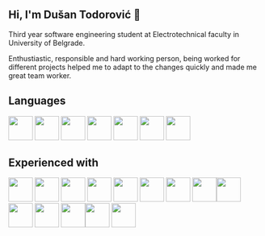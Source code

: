 ## Hi, I'm Dušan Todorović :wave:

Third year software engineering student at Electrotechnical faculty in University of
Belgrade. 

Enthustiastic, responsible and hard working person,
being worked for different projects helped me to adapt to the changes quickly and made
me great team worker.

## Languages

<img src="https://upload.wikimedia.org/wikipedia/commons/1/18/ISO_C%2B%2B_Logo.svg" width="48">    <img src="https://upload.wikimedia.org/wikipedia/commons/thumb/1/18/C_Programming_Language.svg/1200px-C_Programming_Language.svg.png" width="48">    <img src="https://blog.bracketshow.com/wp-content/uploads/2021/07/csharp.png" width="48">    <img src="https://upload.wikimedia.org/wikipedia/en/thumb/3/30/Java_programming_language_logo.svg/1200px-Java_programming_language_logo.svg.png" height="48">    <img src="https://upload.wikimedia.org/wikipedia/commons/thumb/4/4c/Typescript_logo_2020.svg/1024px-Typescript_logo_2020.svg.png" width="48">     <img src="https://upload.wikimedia.org/wikipedia/commons/6/6a/JavaScript-logo.png" width="48">     <img src="https://upload.wikimedia.org/wikipedia/commons/thumb/c/c3/Python-logo-notext.svg/1200px-Python-logo-notext.svg.png" width="48">

## Experienced with 
 <img src="https://manuelsilva.github.io/Logos/gl.png" width="48"> <img src="https://www.sfml-dev.org/images/logo.png" width="48"> <img src="https://upload.wikimedia.org/wikipedia/commons/thumb/0/0b/Qt_logo_2016.svg/1200px-Qt_logo_2016.svg.png" width="48"> <img src="https://cdn4.iconfinder.com/data/icons/various-icons-2/128/Unity.png" width="48"> <img src="https://cdn3.iconfinder.com/data/icons/file-extension-11/512/sql-file-extension-format-digital-256.png" width="48"> <img src="https://cdn4.iconfinder.com/data/icons/logos-brands-7/512/visual_studio-256.png" width="48"> <img src="https://cdn1.iconfinder.com/data/icons/logotypes/32/android-128.png" width="48"> <img src="https://cdn-images-1.medium.com/max/1200/1*5-aoK8IBmXve5whBQM90GA.png" width="48"><img src="https://cdn4.iconfinder.com/data/icons/logos-and-brands/512/21_Angular_logo_logos-256.png" width="48"> <img src="https://cdn0.iconfinder.com/data/icons/logos-brands-in-colors/128/react-256.png" width="48"> <img src="https://cdn3.iconfinder.com/data/icons/file-extension-11/512/css-file-extension-format-digital-256.png" width="48"> <img src="https://cdn1.iconfinder.com/data/icons/logotypes/32/badge-html-5-256.png" width="48"><img src="https://cdn3.iconfinder.com/data/icons/logos-brands-3/24/logo_brand_brands_logos_linux-256.png" width="48"> <img src="https://cdn4.iconfinder.com/data/icons/social-media-logos-6/512/71-github-256.png" width="48"> 



























